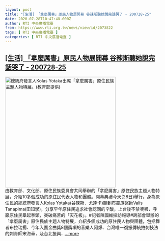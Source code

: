 ```yaml
---
layout: post
title: "[生活] 「拿麼厲害」原民人物展開幕 谷辣斯聽她說完話哭了 - 200728-25"
date: 2020-07-28T10:47:48.000Z
author: RTI 中央廣播電臺
from: https://www.rti.org.tw/news/view/id/2073822
tags: [ RTI 中央廣播電臺 ]
categories: [ RTI 中央廣播電臺 ]
---
```

<!--1595933268000-->
[[生活] 「拿麼厲害」原民人物展開幕 谷辣斯聽她說完話哭了 - 200728-25](https://www.rti.org.tw/news/view/id/2073822)
------

<div>
<img src="https://static.rti.org.tw/assets/thumbnails/2020/07/28/9aa0bcad15129bb1342072eaf4d8c895.jpg" width="360" alt="總統府發言人Kolas Yotaka出席「拿麼厲害」原住民族主題人物特展。(教育部提供)" title="總統府發言人Kolas Yotaka出席「拿麼厲害」原住民族主題人物特展。(教育部提供)"><br>由教育部、文化部、原住民族委員會共同舉辦的「拿麼厲害」原住民族主題人物特展，介紹10多個成功的原住民代表人物和團體。開幕典禮今天(28日)舉行，身為原住民的總統府發言人Kolas Yotaka(谷辣斯．尤達卡)聽到布農族醫師Valis Tanapima(田知學)，分享早年原住民追求社會認同的辛酸，上台後不禁哽咽，呼籲原住民舉起拳頭，突破痛苦的「天花板」。#記者陳國維採訪報導#跨部會舉辦的「拿麼厲害」原住民族主題人物特展，介紹多個成功的原住民人物與團體，包括舞者布拉瑞揚、今年入圍金曲獎8個獎項的音樂人阿爆、台灣唯一復振傳統拍刺技法的刺青師宋海華，及台北振興...<a target="_blank" href="https://www.rti.org.tw/news/view/id/2073822">...more</a>
</div>
